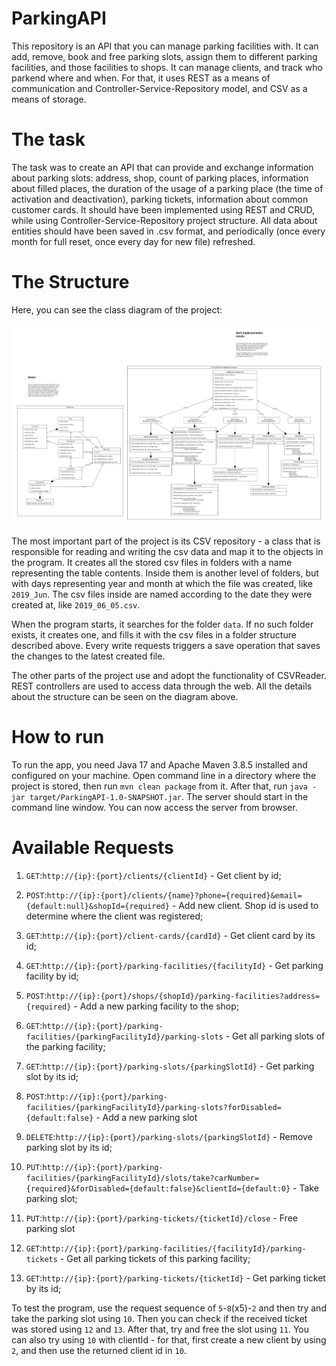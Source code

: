 # ParkingAPI
 
This repository is an API that you can manage parking facilities with. It can add, remove, book and free parking slots, assign them to different parking facilities, and those facilities to shops. It can manage clients, and track who parkend where and when. For that, it uses REST as a means of communication and Controller-Service-Repository model, and CSV as a means of storage.

# The task

The task was to create an API that can provide and exchange information about parking slots: address, shop, count of parking places, information about filled places, the duration of the usage of a parking place (the time of activation and deactivation), parking tickets, information about common customer cards. It should have been implemented using REST and CRUD, while using Controller-Service-Repository project structure. All data about entities should have been saved in .csv format, and periodically (once every month for full reset, once every day for new file) refreshed.

# The Structure

Here, you can see the class diagram of the project:

![Class diagram](docs/ClassDiagram.png)

The most important part of the project is its CSV repository - a class that is responsible for reading and writing the csv data and map it to the objects in the program. It creates all the stored csv files in folders with a name representing the table contents. Inside them is another level of folders, but with days representing year and month at which the file was created, like `2019_Jun`. The csv files inside are named according to the date they were created at, like `2019_06_05.csv`.

When the program starts, it searches for the folder `data`. If no such folder exists, it creates one, and fills it with the csv files in a folder structure described above. Every write requests triggers a save operation that saves the changes to the latest created file.

The other parts of the project use and adopt the functionality of CSVReader. REST controllers are used to access data through the web. All the details about the structure can be seen on the diagram above.

# How to run

To run the app, you need Java 17 and Apache Maven 3.8.5 installed and configured on your machine. Open command line in a directory where the project is stored, then run `mvn clean package` from it. After that, run `java -jar target/ParkingAPI-1.0-SNAPSHOT.jar`. The server should start in the command line window. You can now access the server from browser.

# Available Requests

1. `GET`:`http://{ip}:{port}/clients/{clientId}` - Get client by id;
2. `POST`:`http://{ip}:{port}/clients/{name}?phone={required}&email={default:null}&shopId={required}` - Add new client. Shop id is used to determine where the client was registered;


3. `GET`:`http://{ip}:{port}/client-cards/{cardId}` - Get client card by its id;


4. `GET`:`http://{ip}:{port}/parking-facilities/{facilityId}` - Get parking facility by id;
5. `POST`:`http://{ip}:{port}/shops/{shopId}/parking-facilities?address={required}` - Add a new parking facility to the shop;


6. `GET`:`http://{ip}:{port}/parking-facilities/{parkingFacilityId}/parking-slots` - Get all parking slots of the parking facility;
7. `GET`:`http://{ip}:{port}/parking-slots/{parkingSlotId}` - Get parking slot by its id;
8. `POST`:`http://{ip}:{port}/parking-facilities/{parkingFacilityId}/parking-slots?forDisabled={default:false}` - Add a new parking slot
9. `DELETE`:`http://{ip}:{port}/parking-slots/{parkingSlotId}` -  Remove parking slot by its id;
10. `PUT`:`http://{ip}:{port}/parking-facilities/{parkingFacilityId}/slots/take?carNumber={required}&forDisabled={default:false}&clientId={default:0}` -  Take parking slot;
11. `PUT`:`http://{ip}:{port}/parking-tickets/{ticketId}/close` -  Free parking slot


12. `GET`:`http://{ip}:{port}/parking-facilities/{facilityId}/parking-tickets` - Get all parking tickets of this parking facility;
13. `GET`:`http://{ip}:{port}/parking-tickets/{ticketId}` -  Get parking ticket by its id;

To test the program, use the request sequence of `5`-`8`(x5)-`2` and then try and take the parking slot using `10`. Then you can check if the received ticket was stored using `12` and `13`. After that, try and free the slot using `11`. You can also try using `10` with clientId - for that, first create a new client by using `2`, and then use the returned client id in `10`. 
